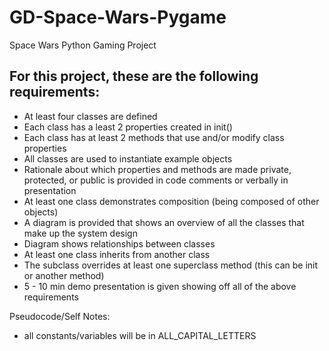 # GD-Space-Wars-Pygame
 Space Wars Python Gaming Project

## For this project, these are the following requirements:

- At least four classes are defined
- Each class has a least 2 properties created in init()
- Each class has at least 2 methods that use and/or modify class properties
- All classes are used to instantiate example objects
- Rationale about which properties and methods are made private, protected, or public is provided in code comments or verbally in presentation
- At least one class demonstrates composition (being composed of other objects)
- A diagram is provided that shows an overview of all the classes that make up the system design
- Diagram shows relationships between classes
- At least one class inherits from another class
- The subclass overrides at least one superclass method (this can be init or another method)
- 5 - 10 min demo presentation is given showing off all of the above requirements


Pseudocode/Self Notes:
- all constants/variables will be in ALL_CAPITAL_LETTERS